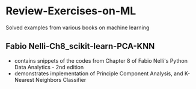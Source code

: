 # Review-Exercises-on-ML
Solved examples from various books on machine learning

## Fabio Nelli-Ch8_scikit-learn-PCA-KNN
- contains snippets of the codes from Chapter 8 of Fabio Nelli's Python Data Analytics - 2nd edition
- demonstrates implementation of Principle Component Analysis, and K-Nearest Neighbors Classifier
 
